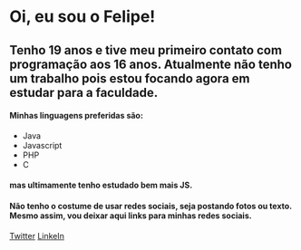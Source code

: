# Oi, eu sou o Felipe!

## Tenho 19 anos e tive meu primeiro contato com programação aos 16 anos. Atualmente não tenho um trabalho pois estou focando agora em estudar para a faculdade.

#### Minhas linguagens preferidas são: 
- Java 
- Javascript 
- PHP 
- C 

#### mas ultimamente tenho estudado bem mais JS.

#### Não tenho o costume de usar redes sociais, seja postando fotos ou texto. Mesmo assim, vou deixar aqui links para minhas redes sociais.

[Twitter](https://twitter.com/manoparapls)
[LinkeIn](https://www.linkedin.com/in/felipeandradenascimento/)